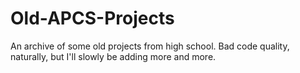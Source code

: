 # Old-APCS-Projects
An archive of some old projects from high school. Bad code quality, naturally, but I'll slowly be adding more and more.
